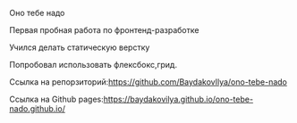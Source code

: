 Оно тебе надо

Первая пробная работа по фронтенд-разработке

Учился делать статическую верстку

Попробовал использовать флексбокс,грид.

Ссылка на репорзиторий:https://github.com/BaydakovIlya/ono-tebe-nado

Ссылка на Github pages:https://baydakovilya.github.io/ono-tebe-nado.github.io/
